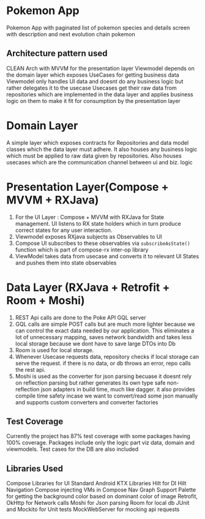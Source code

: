 # Pokemon App

Pokemon App with paginated list of pokemon species and details screen with description 
and next evolution chain pokemon

## Architecture pattern used

CLEAN Arch with MVVM for the presentation layer
Viewmodel depends on the domain layer which exposes UseCases for getting business data
Viewmodel only handles UI data and doesnt do any business logic but rather delegates it to the usecase
Usecases get their raw data from repositories which are implemented in the data layer 
and applies business logic on them to make it fit for consumption by the presentation layer

# Domain Layer
A simple layer which exposes contracts for Repositories and  data model classes which the data 
layer must adhere. It also houses any business logic which must be applied to raw data given by
repositories. Also houses usecases which are the communication channel between ui and biz. logic

# Presentation Layer(Compose + MVVM + RXJava)

1. For the UI Layer : Compose + MVVM with RXJava for State management.
UI listens to RX state holders which in turn produce correct states for any user interaction. 
2. Viewmodel exposes RXjava subjects as Observables to UI
3. Compose UI subscribes to these observables via `subscribeAsState()` function 
   which is part of compose-rx inter-op library
4. ViewModel takes data from usecase and converts it to relevant UI States and pushes them into 
   state observables

# Data Layer (RXJava + Retrofit + Room + Moshi)
1. REST Api calls are done to the Poke API GQL server 
2. GQL calls are simple POST calls but are much more lighter because we can control the exact data 
   needed by our application. This eliminates a lot of unnecessary mapping, saves network bandwidth
   and takes less local storage because we dont have to save large DTOs into Db
2. Room is used for local storage.
3. Whenever Usecase requests data, repository checks if local storage can serve the request. 
   if there is no data, or db throws an error, repo calls the rest api.
4. Moshi is used as the converter for json parsing becuase it doesnt rely on reflection parsing but
   rather generates its own type safe non-reflection json adapters in build time, much like dagger. 
   it also provides compile time safety incase we want to convert/read some json manually and supports
   custom converters and converter factories



## Test Coverage
Currently the project has 87% test coverage with some packages having 100% coverage.
Packages include only the logic part viz data, domain and viewmodels.
Test cases for the DB are also included

## Libraries Used
Compose Libraries for UI
Standard Android KTX Libraries
Hilt for DI
Hilt Navigation Compose injecting VMs in Compose Nav Graph Support 
Palette for getting the background color based on dominant color of image
Retrofit, OkHttp for Network calls
Moshi for Json parsing
Room for local db
JUnit and Mockito for Unit tests
MockWebServer for mocking api requests

